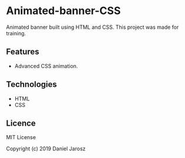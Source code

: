 # Animated-banner-CSS
Animated banner built using HTML and CSS. This project was made for training.

## Features

* Advanced CSS animation.

## Technologies

* HTML
* CSS

## Licence

MIT License

Copyright (c) 2019 Daniel Jarosz
